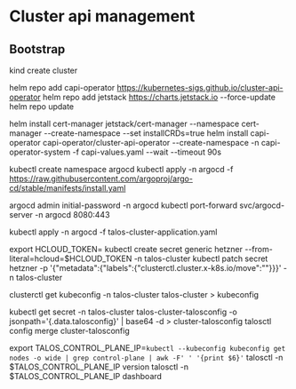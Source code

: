 # Cluster api management

## Bootstrap

kind create cluster

helm repo add capi-operator https://kubernetes-sigs.github.io/cluster-api-operator
helm repo add jetstack https://charts.jetstack.io --force-update
helm repo update

helm install cert-manager jetstack/cert-manager --namespace cert-manager --create-namespace --set installCRDs=true
helm install capi-operator capi-operator/cluster-api-operator --create-namespace -n capi-operator-system -f capi-values.yaml --wait --timeout 90s

kubectl create namespace argocd
kubectl apply -n argocd -f https://raw.githubusercontent.com/argoproj/argo-cd/stable/manifests/install.yaml

argocd admin initial-password -n argocd
kubectl port-forward svc/argocd-server -n argocd 8080:443

kubectl apply -n argocd -f talos-cluster-application.yaml

export HCLOUD_TOKEN=<token>
kubectl create secret generic hetzner --from-literal=hcloud=$HCLOUD_TOKEN -n talos-cluster
kubectl patch secret hetzner -p '{"metadata":{"labels":{"clusterctl.cluster.x-k8s.io/move":""}}}' -n talos-cluster

clusterctl get kubeconfig -n talos-cluster talos-cluster > kubeconfig

kubectl get secret -n talos-cluster talos-cluster-talosconfig -o jsonpath='{.data.talosconfig}' | base64 -d > cluster-talosconfig
talosctl config merge cluster-talosconfig

export TALOS_CONTROL_PLANE_IP=`kubectl --kubeconfig kubeconfig get nodes -o wide | grep control-plane | awk -F' ' '{print $6}'`
talosctl -n $TALOS_CONTROL_PLANE_IP version
talosctl -n $TALOS_CONTROL_PLANE_IP dashboard

